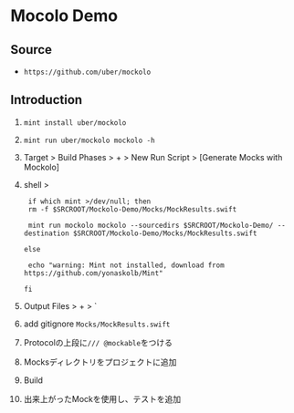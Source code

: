 # Mocolo Demo

## Source

- `https://github.com/uber/mockolo`

## Introduction

1. `mint install uber/mockolo`

2. `mint run uber/mockolo mockolo -h`

3. Target > Build Phases > + > New Run Script > [Generate Mocks with Mockolo]

4. shell >

   ``` 
    if which mint >/dev/null; then
    rm -f $SRCROOT/Mockolo-Demo/Mocks/MockResults.swift
   
    mint run mockolo mockolo --sourcedirs $SRCROOT/Mockolo-Demo/ --destination $SRCROOT/Mockolo-Demo/Mocks/MockResults.swift
   
   else
   
    echo "warning: Mint not installed, download from https://github.com/yonaskolb/Mint"
   
   fi
   ```

5. Output Files > + > `

6.  add gitignore `Mocks/MockResults.swift`

7. Protocolの上段に`/// @mockable`をつける
8. Mocksディレクトリをプロジェクトに追加
9. Build
10. 出来上がったMockを使用し、テストを追加